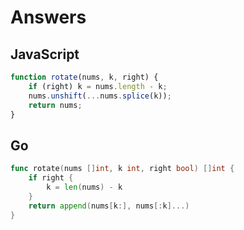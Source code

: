 # Answers

## JavaScript

```js
function rotate(nums, k, right) {
    if (right) k = nums.length - k;
    nums.unshift(...nums.splice(k));
    return nums;
}
```

## Go

```go
func rotate(nums []int, k int, right bool) []int {
    if right {
        k = len(nums) - k
    }
    return append(nums[k:], nums[:k]...)
}
```